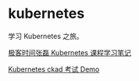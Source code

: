 # kubernetes

学习 Kubernetes 之旅。

[极客时间张磊 Kubernetes 课程学习笔记](kubernetes/K8s-Learn.md)

[Kubernetes ckad 考试 Demo](kubernetes/ckad/ckad.md)


